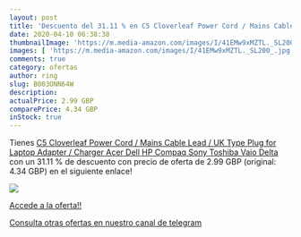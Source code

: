 ```yaml
---
layout: post
title: 'Descuento del 31.11 % en C5 Cloverleaf Power Cord / Mains Cable L'
date: 2020-04-10 06:38:38
thumbnailImage: 'https://m.media-amazon.com/images/I/41EMw9xMZTL._SL200_.jpg'
images: [ 'https://m.media-amazon.com/images/I/41EMw9xMZTL._SL200_.jpg' ]
comments: true
category: ofertas
author: ring
slug: B003ONN64W
description:
actualPrice: 2.99 GBP
comparePrice: 4.34 GBP
inStock: true
---
```


Tienes [C5 Cloverleaf Power Cord / Mains Cable Lead / UK Type Plug for Laptop Adapter / Charger Acer Dell HP Compaq Sony Toshiba Vaio Delta](https://www.amazon.com/dp/B003ONN64W/?tag=redken08-20) con un 31.11 % de descuento con precio de oferta de 2.99 GBP (original: 4.34 GBP) en el siguiente enlace!

[![](https://m.media-amazon.com/images/I/41EMw9xMZTL._SL200_.jpg)](https://www.amazon.com/dp/B003ONN64W/?tag=redken08-20)

[Accede a la oferta!!](https://www.amazon.com/dp/B003ONN64W/?tag=redken08-20)

[Consulta otras ofertas en nuestro canal de telegram](https://t.me/s/ofertas25)
